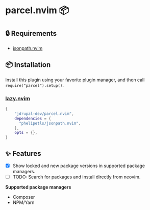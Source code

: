 # parcel.nvim :package:

## :lock: Requirements

- [jsonpath.nvim](https://github.com/phelipetls/jsonpath.nvim)

## :package: Installation

Install this plugin using your favorite plugin manager, and then call
`require("parcel").setup()`.

### [lazy.nvim](https://github.com/folke/lazy.nvim)

```lua
{
    "jdrupal-dev/parcel.nvim",
    dependencies = {
      "phelipetls/jsonpath.nvim",
    },
    opts = {},
}
```
## :sparkles: Features

- [x] Show locked and new package versions in supported package managers.
- [ ] TODO: Search for packages and install directly from neovim.

**Supported package managers**
- Composer
- NPM/Yarn

